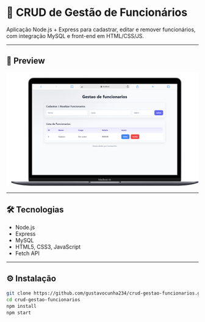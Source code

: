 # 🧾 CRUD de Gestão de Funcionários

Aplicação Node.js + Express para cadastrar, editar e remover funcionários, com integração MySQL e front-end em HTML/CSS/JS.

---

## 🚀 Preview

<p align="center">
  <img src="https://raw.githubusercontent.com/gustavocunha234/crud-gestao-funcionarios/main/public/demo-crud.png" width="700" alt="Tela do sistema CRUD">
</p>

---

## 🛠️ Tecnologias

- Node.js
- Express
- MySQL
- HTML5, CSS3, JavaScript
- Fetch API

---

## ⚙️ Instalação

```bash
git clone https://github.com/gustavocunha234/crud-gestao-funcionarios.git
cd crud-gestao-funcionarios
npm install
npm start
